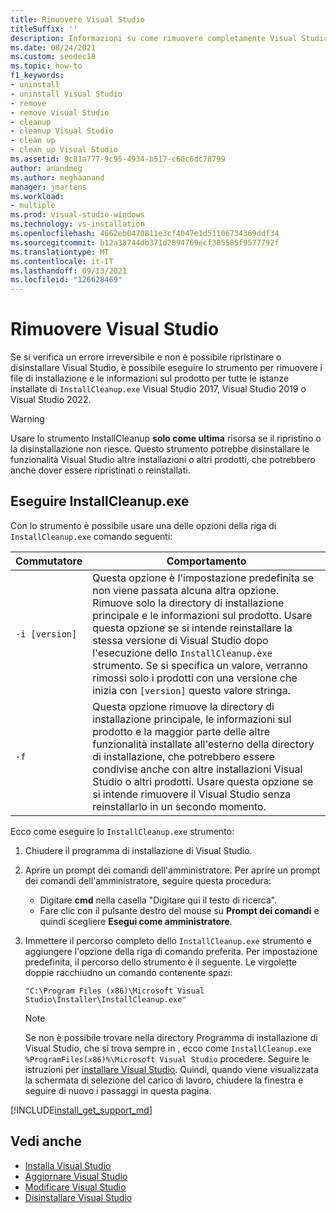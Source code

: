 ```yaml
---
title: Rimuovere Visual Studio
titleSuffix: ''
description: Informazioni su come rimuovere completamente Visual Studio dal computer, passo dopo passo.
ms.date: 08/24/2021
ms.custom: seodec18
ms.topic: how-to
f1_keywords:
- uninstall
- uninstall Visual Studio
- remove
- remove Visual Studio
- cleanup
- cleanup Visual Studio
- clean up
- clean up Visual Studio
ms.assetid: 9c81a777-9c95-4934-b517-c60c6dc78799
author: anandmeg
ms.author: meghaanand
manager: jmartens
ms.workload:
- multiple
ms.prod: visual-studio-windows
ms.technology: vs-installation
ms.openlocfilehash: 4662eb0470811e3cf4047e1d51106734369ddf34
ms.sourcegitcommit: b12a38744db371d2894769ecf305585f9577792f
ms.translationtype: MT
ms.contentlocale: it-IT
ms.lasthandoff: 09/13/2021
ms.locfileid: "126628469"
---
```

# <a name="remove-visual-studio"></a>Rimuovere Visual Studio

Se si verifica un errore irreversibile e non è possibile ripristinare o disinstallare Visual Studio, è possibile eseguire lo strumento per rimuovere i file di installazione e le informazioni sul prodotto per tutte le istanze installate di `InstallCleanup.exe` Visual Studio 2017, Visual Studio 2019 o Visual Studio 2022.

> [!WARNING]
> Usare lo strumento InstallCleanup **solo come ultima** risorsa se il ripristino o la disinstallazione non riesce. Questo strumento potrebbe disinstallare le funzionalità Visual Studio altre installazioni o altri prodotti, che potrebbero anche dover essere ripristinati o reinstallati.

## <a name="run-installcleanupexe"></a>Eseguire InstallCleanup.exe

Con lo strumento è possibile usare una delle opzioni della riga di `InstallCleanup.exe` comando seguenti:

| Commutatore | Comportamento |
|-----------------|--------------------|
|  `-i [version]`   | Questa opzione è l'impostazione predefinita se non viene passata alcuna altra opzione. Rimuove solo la directory di installazione principale e le informazioni sul prodotto. Usare questa opzione se si intende reinstallare la stessa versione di Visual Studio dopo l'esecuzione dello `InstallCleanup.exe` strumento. Se si specifica un valore, verranno rimossi solo i prodotti con una versione che inizia con `[version]` questo valore stringa. |
|   `-f`           | Questa opzione rimuove la directory di installazione principale, le informazioni sul prodotto e la maggior parte delle altre funzionalità installate all'esterno della directory di installazione, che potrebbero essere condivise anche con altre installazioni Visual Studio o altri prodotti. Usare questa opzione se si intende rimuovere il Visual Studio senza reinstallarlo in un secondo momento. |

Ecco come eseguire lo `InstallCleanup.exe` strumento:

1. Chiudere il programma di installazione di Visual Studio.
1. Aprire un prompt dei comandi dell'amministratore. Per aprire un prompt dei comandi dell'amministratore, seguire questa procedura:
   * Digitare **cmd** nella casella "Digitare qui il testo di ricerca".
   * Fare clic con il pulsante destro del mouse su **Prompt dei comandi** e quindi scegliere **Esegui come amministratore**.
1. Immettere il percorso completo dello `InstallCleanup.exe` strumento e aggiungere l'opzione della riga di comando preferita. Per impostazione predefinita, il percorso dello strumento è il seguente. Le virgolette doppie racchiudno un comando contenente spazi:

   ```shell
   "C:\Program Files (x86)\Microsoft Visual Studio\Installer\InstallCleanup.exe"
   ```

   > [!NOTE]
   > Se non è possibile trovare nella directory Programma di installazione di Visual Studio, che si trova sempre in , ecco come `InstallCleanup.exe` `%ProgramFiles(x86)%\Microsoft Visual Studio` procedere. Seguire le istruzioni per [installare Visual Studio](install-visual-studio.md). Quindi, quando viene visualizzata la schermata di selezione del carico di lavoro, chiudere la finestra e seguire di nuovo i passaggi in questa pagina.

[!INCLUDE[install_get_support_md](includes/install_get_support_md.md)]

## <a name="see-also"></a>Vedi anche

* [Installa Visual Studio](install-visual-studio.md)
* [Aggiornare Visual Studio](update-visual-studio.md)
* [Modificare Visual Studio](modify-visual-studio.md)
* [Disinstallare Visual Studio](uninstall-visual-studio.md)
